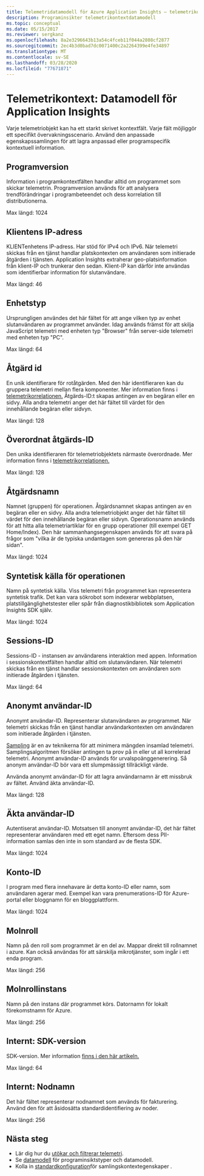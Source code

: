```yaml
---
title: Telemetridatamodell för Azure Application Insights – telemetrikontext | Microsoft-dokument
description: Programinsikter telemetrikontextdatamodell
ms.topic: conceptual
ms.date: 05/15/2017
ms.reviewer: sergkanz
ms.openlocfilehash: 8a2e3296643b13a54c4fceb11f044a2808cf2877
ms.sourcegitcommit: 2ec4b3d0bad7dc0071400c2a2264399e4fe34897
ms.translationtype: MT
ms.contentlocale: sv-SE
ms.lasthandoff: 03/28/2020
ms.locfileid: "77671871"
---
```

# <a name="telemetry-context-application-insights-data-model"></a>Telemetrikontext: Datamodell för Application Insights

Varje telemetriobjekt kan ha ett starkt skrivet kontextfält. Varje fält möjliggör ett specifikt övervakningsscenario. Använd den anpassade egenskapssamlingen för att lagra anpassad eller programspecifik kontextuell information.


## <a name="application-version"></a>Programversion

Information i programkontextfälten handlar alltid om programmet som skickar telemetrin. Programversion används för att analysera trendförändringar i programbeteendet och dess korrelation till distributionerna.

Max längd: 1024


## <a name="client-ip-address"></a>Klientens IP-adress

KLIENTenhetens IP-adress. Har stöd för IPv4 och IPv6. När telemetri skickas från en tjänst handlar platskontexten om användaren som initierade åtgärden i tjänsten. Application Insights extraherar geo-platsinformation från klient-IP och trunkerar den sedan. Klient-IP kan därför inte användas som identifierbar information för slutanvändare. 

Max längd: 46


## <a name="device-type"></a>Enhetstyp

Ursprungligen användes det här fältet för att ange vilken typ av enhet slutanvändaren av programmet använder. Idag används främst för att skilja JavaScript telemetri med enheten typ "Browser" från server-side telemetri med enheten typ "PC".

Max längd: 64


## <a name="operation-id"></a>Åtgärd id

En unik identifierare för rotåtgärden. Med den här identifieraren kan du gruppera telemetri mellan flera komponenter. Mer information finns i [telemetrikorrelationen.](../../azure-monitor/app/correlation.md) Åtgärds-ID:t skapas antingen av en begäran eller en sidvy. Alla andra telemetri anger det här fältet till värdet för den innehållande begäran eller sidvyn. 

Max längd: 128


## <a name="parent-operation-id"></a>Överordnat åtgärds-ID

Den unika identifieraren för telemetriobjektets närmaste överordnade. Mer information finns i [telemetrikorrelationen.](../../azure-monitor/app/correlation.md)

Max längd: 128


## <a name="operation-name"></a>Åtgärdsnamn

Namnet (gruppen) för operationen. Åtgärdsnamnet skapas antingen av en begäran eller en sidvy. Alla andra telemetriobjekt anger det här fältet till värdet för den innehållande begäran eller sidvyn. Operationsnamn används för att hitta alla telemetriartiklar för en grupp operationer (till exempel GET Home/Index). Den här sammanhangsegenskapen används för att svara på frågor som "vilka är de typiska undantagen som genereras på den här sidan".

Max längd: 1024


## <a name="synthetic-source-of-the-operation"></a>Syntetisk källa för operationen

Namn på syntetisk källa. Viss telemetri från programmet kan representera syntetisk trafik. Det kan vara sökrobot som indexerar webbplatsen, platstillgänglighetstester eller spår från diagnostikbibliotek som Application Insights SDK själv.

Max längd: 1024


## <a name="session-id"></a>Sessions-ID

Sessions-ID - instansen av användarens interaktion med appen. Information i sessionskontextfälten handlar alltid om slutanvändaren. När telemetri skickas från en tjänst handlar sessionskontexten om användaren som initierade åtgärden i tjänsten.

Max längd: 64


## <a name="anonymous-user-id"></a>Anonymt användar-ID

Anonymt användar-ID. Representerar slutanvändaren av programmet. När telemetri skickas från en tjänst handlar användarkontexten om användaren som initierade åtgärden i tjänsten.

[Sampling](../../azure-monitor/app/sampling.md) är en av teknikerna för att minimera mängden insamlad telemetri. Samplingsalgoritmen försöker antingen ta prov på in eller ut all korrelerad telemetri. Anonymt användar-ID används för urvalspoänggenerering. Så anonym användar-ID bör vara ett slumpmässigt tillräckligt värde. 

Använda anonymt användar-ID för att lagra användarnamn är ett missbruk av fältet. Använd äkta användar-ID.

Max längd: 128


## <a name="authenticated-user-id"></a>Äkta användar-ID

Autentiserat användar-ID. Motsatsen till anonymt användar-ID, det här fältet representerar användaren med ett eget namn. Eftersom dess PII-information samlas den inte in som standard av de flesta SDK.

Max längd: 1024


## <a name="account-id"></a>Konto-ID

I program med flera innehavare är detta konto-ID eller namn, som användaren agerar med. Exempel kan vara prenumerations-ID för Azure-portal eller bloggnamn för en bloggplattform.

Max längd: 1024


## <a name="cloud-role"></a>Molnroll

Namn på den roll som programmet är en del av. Mappar direkt till rollnamnet i azure. Kan också användas för att särskilja mikrotjänster, som ingår i ett enda program.

Max längd: 256


## <a name="cloud-role-instance"></a>Molnrollinstans

Namn på den instans där programmet körs. Datornamn för lokalt förekomstnamn för Azure.

Max längd: 256


## <a name="internal-sdk-version"></a>Internt: SDK-version

SDK-version. Mer information [finns i den här artikeln.](https://github.com/microsoft/ApplicationInsights-Home/blob/master/EndpointSpecs/SDK-VERSIONS.md)

Max längd: 64


## <a name="internal-node-name"></a>Internt: Nodnamn

Det här fältet representerar nodnamnet som används för fakturering. Använd den för att åsidosätta standardidentifiering av noder.

Max längd: 256


## <a name="next-steps"></a>Nästa steg

- Lär dig hur du [utökar och filtrerar telemetri](../../azure-monitor/app/api-filtering-sampling.md).
- Se [datamodell](data-model.md) för programinsiktstyper och datamodell.
- Kolla in [standardkonfiguration](../../azure-monitor/app/configuration-with-applicationinsights-config.md#telemetry-initializers-aspnet)för samlingskontextegenskaper .
